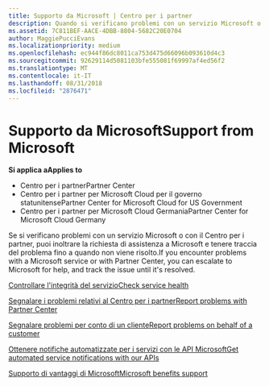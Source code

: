 ```yaml
---
title: Supporto da Microsoft | Centro per i partner
description: Quando si verificano problemi con un servizio Microsoft o con il Centro per i partner, puoi inoltrare la richiesta di assistenza a Microsoft e tenere traccia del problema fino a quando non viene risolto.
ms.assetid: 7C811BEF-AACE-4DBB-8804-5682C20E0704
author: MaggiePucciEvans
ms.localizationpriority: medium
ms.openlocfilehash: ec944f86dc8011ca753d475d66096b093610d4c3
ms.sourcegitcommit: 92629114d5081103bfe555081f69997af4ed56f2
ms.translationtype: MT
ms.contentlocale: it-IT
ms.lasthandoff: 08/31/2018
ms.locfileid: "2876471"
---
```

# <a name="support-from-microsoft"></a><span data-ttu-id="be6a1-103">Supporto da Microsoft</span><span class="sxs-lookup"><span data-stu-id="be6a1-103">Support from Microsoft</span></span>

**<span data-ttu-id="be6a1-104">Si applica a</span><span class="sxs-lookup"><span data-stu-id="be6a1-104">Applies to</span></span>**

-  <span data-ttu-id="be6a1-105">Centro per i partner</span><span class="sxs-lookup"><span data-stu-id="be6a1-105">Partner Center</span></span>
-  <span data-ttu-id="be6a1-106">Centro per i partner per Microsoft Cloud per il governo statunitense</span><span class="sxs-lookup"><span data-stu-id="be6a1-106">Partner Center for Microsoft Cloud for US Government</span></span>
-  <span data-ttu-id="be6a1-107">Centro per i partner per Microsoft Cloud Germania</span><span class="sxs-lookup"><span data-stu-id="be6a1-107">Partner Center for Microsoft Cloud Germany</span></span>

<span data-ttu-id="be6a1-108">Se si verificano problemi con un servizio Microsoft o con il Centro per i partner, puoi inoltrare la richiesta di assistenza a Microsoft e tenere traccia del problema fino a quando non viene risolto.</span><span class="sxs-lookup"><span data-stu-id="be6a1-108">If you encounter problems with a Microsoft service or with Partner Center, you can escalate to Microsoft for help, and track the issue until it's resolved.</span></span>

[<span data-ttu-id="be6a1-109">Controllare l'integrità del servizio</span><span class="sxs-lookup"><span data-stu-id="be6a1-109">Check service health</span></span>](check-service-health.md)

[<span data-ttu-id="be6a1-110">Segnalare i problemi relativi al Centro per i partner</span><span class="sxs-lookup"><span data-stu-id="be6a1-110">Report problems with Partner Center</span></span>](report-problems-with-partner-center.md)

[<span data-ttu-id="be6a1-111">Segnalare problemi per conto di un cliente</span><span class="sxs-lookup"><span data-stu-id="be6a1-111">Report problems on behalf of a customer</span></span>](report-problems-on-behalf-of-a-customer.md)

[<span data-ttu-id="be6a1-112">Ottenere notifiche automatizzate per i servizi con le API Microsoft</span><span class="sxs-lookup"><span data-stu-id="be6a1-112">Get automated service notifications with our APIs</span></span>](get-automated-service-notifications-with-our-apis.md)

[<span data-ttu-id="be6a1-113">Supporto di vantaggi di Microsoft</span><span class="sxs-lookup"><span data-stu-id="be6a1-113">Microsoft benefits support</span></span>](https://partner.microsoft.com/support/contact-support)

 

 




